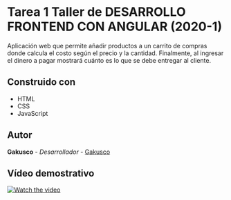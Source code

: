 # Tarea 1 Taller de DESARROLLO FRONTEND CON ANGULAR (2020-1)
Aplicación web que permite añadir productos a un carrito de compras donde calcula el costo según el precio y la cantidad. Finalmente, al ingresar el dinero a pagar mostrará cuánto es lo que se debe entregar al cliente.

## Construido con
- HTML
- CSS
- JavaScript

## Autor
**Gakusco** - *Desarrollador* - [Gakusco](https://github.com/Gakusco) 

## Vídeo demostrativo

[![Watch the video](http://img.youtube.com/vi/gOwpXBJ9A5s/hqdefault.jpg)](https://youtu.be/gOwpXBJ9A5s)
